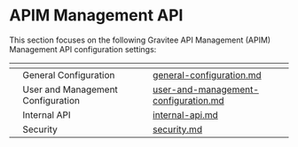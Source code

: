 # APIM Management API

This section focuses on the following Gravitee API Management (APIM) Management API configuration settings:

<table data-view="cards"><thead><tr><th></th><th></th><th></th><th data-hidden data-card-target data-type="content-ref"></th></tr></thead><tbody><tr><td></td><td>General Configuration</td><td></td><td><a href="general-configuration.md">general-configuration.md</a></td></tr><tr><td></td><td>User and Management Configuration</td><td></td><td><a href="user-and-management-configuration.md">user-and-management-configuration.md</a></td></tr><tr><td></td><td>Internal API</td><td></td><td><a href="internal-api.md">internal-api.md</a></td></tr><tr><td></td><td>Security</td><td></td><td><a href="security.md">security.md</a></td></tr></tbody></table>

